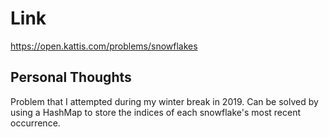 # Link

https://open.kattis.com/problems/snowflakes

## Personal Thoughts

Problem that I attempted during my winter break in 2019. Can be solved by using a HashMap to store the indices of each snowflake's most recent occurrence.


